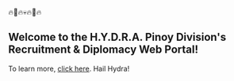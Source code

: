 :fire::octopus::fire::skull::fire::octopus::fire:
## Welcome to the H.Y.D.R.A. Pinoy Division's Recruitment &amp; Diplomacy Web Portal!

To learn more, [click here](http://gaius.coffee/hydra). Hail Hydra!